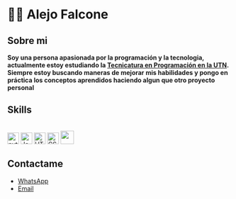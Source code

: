 # 🧑‍💻 Alejo Falcone

## Sobre mi
**Soy una persona apasionada por la programación y la tecnologia, actualmente estoy estudiando la [Tecnicatura en Programación en la UTN](https://extensionfra.com.ar/courses/tecnicatura-en-programacion-ingreso/). Siempre estoy buscando maneras de mejorar mis habilidades y pongo en práctica los conceptos aprendidos haciendo algun que otro proyecto personal**

## Skills

<br>

<img alig ="left" alt ="python" width="26px" src="https://cdn.jsdelivr.net/gh/devicons/devicon/icons/python/python-original.svg" />

<img alig ="left" width="26px" alt="JavaScript" src="https://cdn.jsdelivr.net/gh/devicons/devicon/icons/javascript/javascript-plain.svg" />

<img alig = "left" width="26px" alt="HTML5" src="https://cdn.jsdelivr.net/gh/devicons/devicon/icons/html5/html5-original-wordmark.svg" />

<img alig = "left" width="26px" alt="CSS3" src="https://cdn.jsdelivr.net/gh/devicons/devicon/icons/css3/css3-original-wordmark.svg" />

<img alig = "left" width="30px" style= "padding-wigth:10px;" src="" />

<br />

## Contactame
- [WhatsApp](https://wa.me/542281305392)
- [Email](alejofalcone60@gmail.com)

